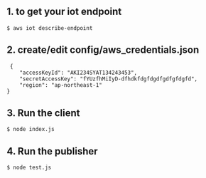 ## 1. to get your iot endpoint
```
$ aws iot describe-endpoint
```

## 2. create/edit config/aws_credentials.json
```
 {
    "accessKeyId": "AKI234SYAT134243453",
    "secretAccessKey": "fYUzfhMiIyD-dfhdkfdgfdgdfgdfgfdgfd",
    "region": "ap-northeast-1"
}
```

## 3. Run the client
```
$ node index.js
```

## 4. Run the publisher
```
$ node test.js
```